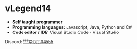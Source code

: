 # vLegend14

- **Self taught programmer**
- **Programming languages:** Javascript, Java, Python and C#
- **Code editor / IDE:** Visual Studio Code - Visual Studio

Discord: [⁶⁶⁶©🇨🇱#4555](https://discord.com/users/416792860461891595)
